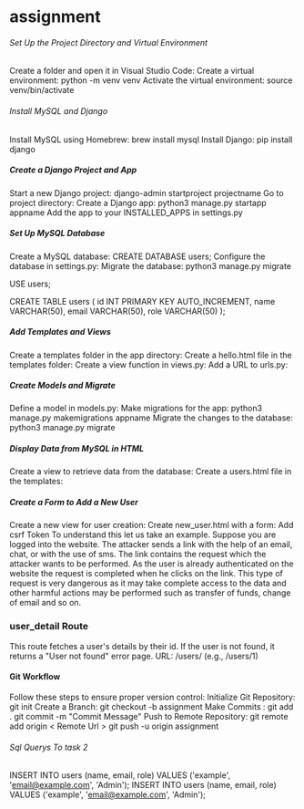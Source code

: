 # assignment
###### Set Up the Project Directory and Virtual Environment ######
Create a folder and open it in Visual Studio Code: 
Create a virtual environment: python -m venv venv
Activate the virtual environment: source venv/bin/activate

###### Install MySQL and Django ######
Install MySQL using Homebrew:   brew install mysql
Install Django: pip install django

##### Create a Django Project and App #####
Start a new Django project: django-admin startproject projectname
Go to project directory:
Create a Django app: python3 manage.py startapp appname
Add the app to your INSTALLED_APPS in settings.py

##### Set Up MySQL Database ####
Create a MySQL database: CREATE DATABASE users;
Configure the database in settings.py:
Migrate the database: python3 manage.py migrate

USE users;

CREATE TABLE users (
    id INT PRIMARY KEY AUTO_INCREMENT,
    name VARCHAR(50),
    email VARCHAR(50),
    role VARCHAR(50)
);


##### Add Templates and Views #####
Create a templates folder in the app directory:
Create a hello.html file in the templates folder:
Create a view function in views.py:
Add a URL to urls.py:

##### Create Models and Migrate ####
Define a model in models.py:
Make migrations for the app: python3 manage.py makemigrations appname
Migrate the changes to the database: python3 manage.py migrate

##### Display Data from MySQL in HTML #####
Create a view to retrieve data from the database:
Create a users.html file in the templates:

##### Create a Form to Add a New User #####
Create a new view for user creation:
Create new_user.html with a form: Add csrf Token To understand this let us take an example. Suppose you are logged into the website. The attacker sends a link with the help of an email, chat, or with the use of sms. The link contains the request which the attacker wants to be performed. As the user is already authenticated on the website the request is completed when he clicks on the link. This type of request is very dangerous as it may take complete access to the data and other harmful actions may be performed such as transfer of funds, change of email and so on.

### user_detail Route ########
This route fetches a user's details by their id. If the user is not found, it returns a "User not found" error page.
URL: /users/<id> (e.g., /users/1)

#### Git Workflow ###
Follow these steps to ensure proper version control:
Initialize Git Repository: git init 
Create a Branch: git checkout -b assignment
Make Commits :
git add .
git commit -m "Commit Message"
Push to Remote Repository:
git remote add origin < Remote Url >
git push -u origin assignment

###### Sql Querys To task 2 ########
INSERT INTO users (name, email, role) VALUES ('example', 'email@example.com', 'Admin');
INSERT INTO users (name, email, role) VALUES ('example', 'email@example.com', 'Admin');














